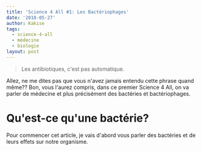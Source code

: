 ```yaml
---
title: 'Science 4 All #1: Les Bactériophages'
date: '2018-05-27'
author: Kakise
tags:
  - science-4-all
  - médecine
  - biologie
layout: post
---
```

> Les antibiotiques, c'est pas automatique.

Allez, ne me dites pas que vous n'avez jamais entendu cette phrase quand même?? Bon, vous l'aurez compris, dans ce premier Science 4 All, on va parler de médecine et plus précisément des bactéries et bactériophages.

# Qu'est-ce qu'une bactérie?

Pour commencer cet article, je vais d'abord vous parler des bactéries et de leurs effets sur notre organisme.
